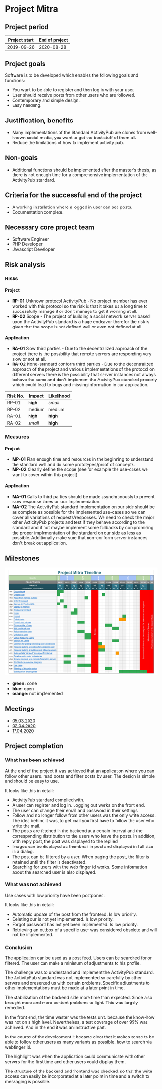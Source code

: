 # Project Mitra

## Project period

| Project start | End of project |
| ------------- | -------------- |
| 2019-09-26    | 2020-08-28     |

## Project goals

Software is to be developed which enables the following goals and functions:

- You want to be able to register and then log in with your user.
- User should receive posts from other users who are followed.
- Contemporary and simple design.
- Easy handling.

## Justification, benefits

- Many implementations of the Standard ActivityPub are clones from well-known social media, you want to get the best stuff of them all.
- Reduce the limitations of how to implement activity pub.

## Non-goals

- Additional functions should be implemented after the master's thesis, as there is not enough time for a comprehensive implementation of the ActivityPub standard.

## Criteria for the successful end of the project

- A working installation where a logged in user can see posts.
- Documentation complete.

## Necessary core project team

- Software Engineer
- PHP Developer
- Javascript Developer

## Risk analysis

### Risks

#### Project

- **RP-01** Unknown protocol ActivityPub - No project member has ever worked with this protocol so the risk is that it takes us a long time to successfully manage it or don't manage to get it working at all.
- **RP-02** Scope - The project of building a social network server based upon the ActivityPub standard is a huge endeavor therefor the risk is given that the scope is not defined well or even not defined at all.

#### Application

- **RA-01** Slow third parties - Due to the decentralized approach of the project there is the possbility that remote servers are responding very slow or not at all.
- **RA-02** None-standard conform third parties - Due to the decentralized approach of the project and various implementations of the protocol on different servers there is the possibility that server instances not always behave the same and don't implement the ActivityPub standard properly which could lead to bugs and missing information in our application.

| Risk No. | Impact   | Likelihood |
| -------- | -------- | ---------- |
| RP-01    | **high** | _small_    |
| RP-02    | medium   | medium     |
| RA-01    | **high** | **high**   |
| RA-02    | _small_  | **high**   |

### Measures

#### Project

- **MP-01** Plan enough time and resources in the beginning to understand the standard well and do some prototypes/proof of concepts.
- **MP-02** Clearly define the scope (see for example the use-cases we want to cover within this project)

#### Application

- **MA-01** Calls to third parties should be made asynchronously to prevent slow response times on our implementation.
- **MA-02** The ActivityPub standard implementation on our side should be as complete as possible for the implemented use-cases so we can cover all variations of requests/responses. We need to check the major other ActicityPub projects and test if they behave according to the standard and if not maybe implement some fallbacks by compromising the proper implementation of the standard on our side as less as possible. Additionally make sure that non-conform server instances don't break out application.

## Milestones

![Usetr](./stuff/project-mitra-timeline.jpg)

- **green:** done
- **blue:** open
- **orange:** not implemented

## Meetings

- [05.03.2020](./minutes/2020-03-05.md)
- [02.04.2020](./minutes/2020-04-02.md)
- [17.04.2020](./minutes/2020-04-17.md)

## Project completion

### What has been achieved
At the end of the project it was achieved that an application where you can follow other users, read posts and filter posts by user. The design is simple and should be easy to use.

It looks like this in detail:
- ActivityPub standard complied with.
- A user can register and log in. Logging out works on the front end.
- The user can change their email and password in their settings
- Follow and no longer follow from other users was the only write access. The idea behind it was, to get mail you first have to follow the user who write the mail.
- The posts are fetched in the backend at a certain interval and the corresponding distribution to the users who leave the posts. In addition, with reply post, the post was displayed to the replied.
- Images can be displayed as thumbnail in post and displayed in full size in a dialog.
- The post can be filtered by a user. When paging the post, the filter is retained until the filter is deactivated.
- Searching for users with the web finger id works. Some information about the searched user is also displayed.

### What was not achieved
Use cases with low priority have been postponed. 

It looks like this in detail:
- Automatic update of the post from the frontend. Is low priority.
- Deleting our is not yet implemented. Is low priority.
- Forgot password has not yet been implemented. Is low priority.
- Retrieving an outbox of a specific user was considered obsolete and will not be implemented.

### Conclusion

The application can be used as a post feed. Users can be searched for or filtered. The user can make a minimum of adjustments to his profile.

The challenge was to understand and implement the ActivityPub standard.
The ActivityPub standard was not implemented so carefully by other servers and presented us with certain problems. Specific adjustments to other implementations must be made at a later point in time.

The stabilization of the backend side more time than expected. Since also brought more and more content problems to light. This was largely remedied.

In the front end, the time waster was the tests unit. because the know-how was not on a high level. Nevertheless, a test coverage of over 95% was achieved. And in the end it was an instructive part.

In the course of the development it became clear that it makes sense to be able to follow other users as many variants as possible. how to search via webfinger id.

The highlight was when the application could communicate with other servers for the first time and other users could display them.

The structure of the backend and frontend was checked, so that the write access can easily be incorporated at a later point in time and a switch to messaging is possible.
